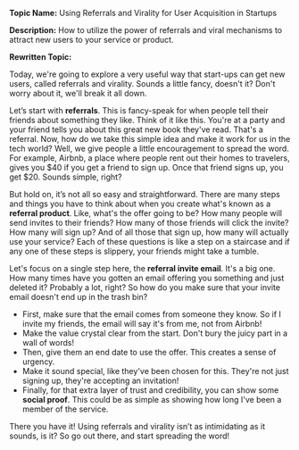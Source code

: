 **Topic Name:** Using Referrals and Virality for User Acquisition in Startups

**Description:** How to utilize the power of referrals and viral mechanisms to attract new users to your service or product.

**Rewritten Topic:**

Today, we're going to explore a very useful way that start-ups can get new users, called referrals and virality. Sounds a little fancy, doesn't it? Don't worry about it, we'll break it all down.

Let’s start with **referrals**. This is fancy-speak for when people tell their friends about something they like. Think of it like this. You're at a party and your friend tells you about this great new book they've read. That's a referral. Now, how do we take this simple idea and make it work for us in the tech world? Well, we give people a little encouragement to spread the word. For example, Airbnb, a place where people rent out their homes to travelers, gives you $40 if you get a friend to sign up. Once that friend signs up, you get $20. Sounds simple, right?

But hold on, it’s not all so easy and straightforward. There are many steps and things you have to think about when you create what's known as a **referral product**. Like, what's the offer going to be? How many people will send invites to their friends? How many of those friends will click the invite? How many will sign up? And of all those that sign up, how many will actually use your service? Each of these questions is like a step on a staircase and if any one of these steps is slippery, your friends might take a tumble. 

Let's focus on a single step here, the **referral invite email**. It's a big one. How many times have you gotten an email offering you something and just deleted it? Probably a lot, right? So how do you make sure that your invite email doesn't end up in the trash bin? 

- First, make sure that the email comes from someone they know. So if I invite my friends, the email will say it's from me, not from Airbnb! 
- Make the value crystal clear from the start. Don't bury the juicy part in a wall of words!
- Then, give them an end date to use the offer. This creates a sense of urgency.
- Make it sound special, like they've been chosen for this. They're not just signing up, they're accepting an invitation!
- Finally, for that extra layer of trust and credibility, you can show some **social proof**. This could be as simple as showing how long I've been a member of the service.

There you have it! Using referrals and virality isn’t as intimidating as it sounds, is it? So go out there, and start spreading the word!